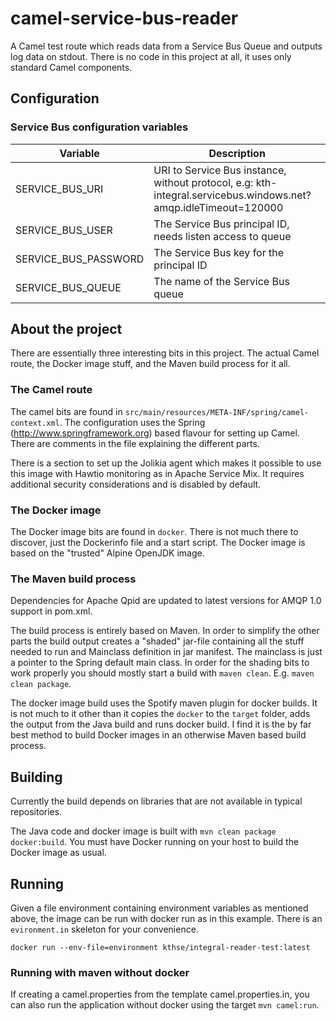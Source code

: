 # camel-service-bus-reader

A Camel test route which reads data from a Service Bus Queue and outputs
log data on stdout. There is no code in this project at all, it uses only
standard Camel components.

## Configuration

### Service Bus configuration variables

| Variable | Description |
|---------------------|---------------------|
| SERVICE_BUS_URI | URI to Service Bus instance, without protocol, e.g: kth-integral.servicebus.windows.net?amqp.idleTimeout=120000 |
| SERVICE_BUS_USER | The Service Bus principal ID, needs listen access to queue |
| SERVICE_BUS_PASSWORD | The Service Bus key for the principal ID |
| SERVICE_BUS_QUEUE | The name of the Service Bus queue |

## About the project

There are essentially three interesting bits in this project. The actual Camel route, 
the Docker image stuff, and the Maven build process for it all.

### The Camel route

The camel bits are found in `src/main/resources/META-INF/spring/camel-context.xml`.
The configuration uses the Spring (http://www.springframework.org) based flavour
for setting up Camel. There are comments in the file explaining the different parts.

There is a section to set up the Jolikia agent which makes it possible to use this
image with Hawtio monitoring as in Apache Service Mix. It requires additional
security considerations and is disabled by default.

### The Docker image

The Docker image bits are found in `docker`. There is not much there to discover, 
just the Dockerinfo file and a start script. The Docker image is based on the 
"trusted" Alpine OpenJDK image.

### The Maven build process

Dependencies for Apache Qpid are updated to latest versions for AMQP 1.0 support
in pom.xml.

The build process is entirely based on Maven. In order to simplify the other parts
the build output creates a "shaded" jar-file containing all the stuff needed to run
and Mainclass definition in jar manifest. The mainclass is just a pointer to the
Spring default main class. In order for the shading bits to work properly you should
mostly start a build with `maven clean`. E.g. `maven clean package`.

The docker image build uses the Spotify maven plugin for docker builds. It is not
much to it other than it copies the `docker` to the `target` folder, adds the
output from the Java build and runs docker build. I find it is the by far best method
to build Docker images in an otherwise Maven based build process.

## Building

Currently the build depends on libraries that are not available in typical
repositories.

The Java code and docker image is built with `mvn clean package docker:build`.
You must have Docker running on your host to build the Docker image as usual.

## Running

Given a file environment containing environment variables as mentioned above, 
the image can be run with docker run as in this example. There is an `evironment.in`
skeleton for your convenience.

```
docker run --env-file=environment kthse/integral-reader-test:latest
```

### Running with maven without docker

If creating a camel.properties from the template camel.properties.in, you can
also run the application without docker using the target `mvn camel:run`.